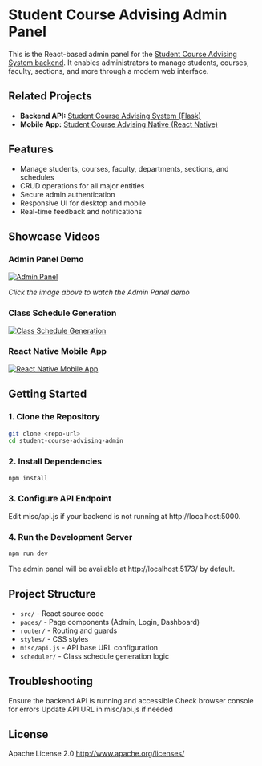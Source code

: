 # Student Course Advising Admin Panel

This is the React-based admin panel for the [Student Course Advising System backend](https://github.com/AbrarShakhi/student-course-advising-system). It enables administrators to manage students, courses, faculty, sections, and more through a modern web interface.

## Related Projects

- **Backend API:** [Student Course Advising System (Flask)](https://github.com/AbrarShakhi/student-course-advising-system)
- **Mobile App:** [Student Course Advising Native (React Native)](https://github.com/Brick-C/student-course-advising-native)

## Features

- Manage students, courses, faculty, departments, sections, and schedules
- CRUD operations for all major entities
- Secure admin authentication
- Responsive UI for desktop and mobile
- Real-time feedback and notifications

## Showcase Videos

### Admin Panel Demo

[![Admin Panel](https://img.youtube.com/vi/5QeuAQ-lrA8/maxresdefault.jpg)](https://youtu.be/5QeuAQ-lrA8)

_Click the image above to watch the Admin Panel demo_

### Class Schedule Generation

[![Class Schedule Generation](https://img.youtube.com/vi/Srvguocoa8I/maxresdefault.jpg)](https://youtu.be/Srvguocoa8I)

### React Native Mobile App

[![React Native Mobile App](https://img.youtube.com/vi/B77Ff4M3OSE/maxresdefault.jpg)](https://youtu.be/B77Ff4M3OSE)

## Getting Started

### 1. Clone the Repository

```bash
git clone <repo-url>
cd student-course-advising-admin
```

### 2. Install Dependencies

```bash
npm install
```

### 3. Configure API Endpoint

Edit misc/api.js if your backend is not running at http://localhost:5000.

### 4. Run the Development Server

```bash
npm run dev
```
The admin panel will be available at http://localhost:5173/ by default.

## Project Structure

- `src/` - React source code
- `pages/` - Page components (Admin, Login, Dashboard)
- `router/` - Routing and guards
- `styles/` - CSS styles
- `misc/api.js` - API base URL configuration
- `scheduler/` - Class schedule generation logic

## Troubleshooting

Ensure the backend API is running and accessible Check browser console for errors Update API URL in misc/api.js if needed

## License
Apache License 2.0
http://www.apache.org/licenses/ 
